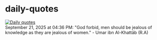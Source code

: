 # daily-quotes
[![Daily quotes](https://github.com/ceepu8/daily-quotes/actions/workflows/daily-quote.yml/badge.svg)](https://github.com/ceepu8/daily-quotes/actions/workflows/daily-quote.yml)<br/>
September 21, 2025 at 04:36 PM: "God forbid, men should be jealous of knowledge as they are jealous of women." - Umar ibn Al-Khattāb (R.A)

